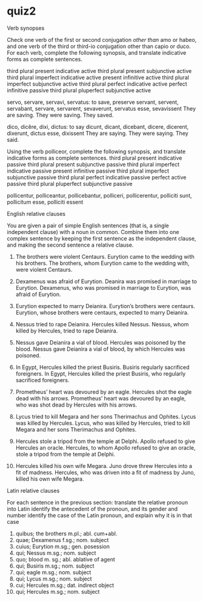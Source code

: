 # quiz2 

Verb synopses

Check one verb of the first or second conjugation *other than* amo or habeo, and one verb of the third or third-io conjugation other than capio or duco. For each verb, complete the following synopsis, and translate indicative forms as complete sentences.

third plural present indicative active
third plural present subjunctive active
third plural imperfect indicative active
present infinitive active
third plural imperfect subjunctive active
third plural perfect indicative active
perfect infinitive passive
third plural pluperfect subjunctive active

servo, servare, servavi, servatus: to save, preserve
servant, servent, servabant, servare, servarent, sevaverunt, servatus esse, sevavissent
They are saving. They were saving. They saved.

dico, dicĕre, dixi, dictus: to say
dicunt, dicant, dicebant, dicere, dicerent, dixerunt, dictus esse, dixissent
They are saying. They were saying. They said.

Using the verb polliceor, complete the following synopsis, and translate indicative forms as complete sentences.
third plural present indicative passive
third plural present subjunctive passive
third plural imperfect indicative passive
present infinitive passive
third plural imperfect subjunctive passive
third plural perfect indicative passive
perfect active passive
third plural pluperfect subjunctive passive

pollicentur, polliceantur, pollicebantur, polliceri, pollicerentur, polliciti sunt, pollicitum esse, polliciti essent



English relative clauses

You are given a pair of simple English sentences (that is, a single independent clause) with a noun in common. Combine them into one complex sentence by keeping the first sentence as the independent clause, and making the second sentence a relative clause.

1. The brothers were violent Centaurs. Eurytion came to the wedding with his brothers.
The brothers, whom Eurytion came to the wedding with, were violent Centaurs.

2. Dexamenus was afraid of Eurytion. Deanira was promised in marriage to Eurytion.
Dexamenus, who was promised in marriage to Eurytion, was afraid of Eurytion.

3. Eurytion expected to marry Deianira. Eurytion’s brothers were centaurs.
Eurytion, whose brothers were centaurs, expected to marry Deianira.

4. Nessus tried to rape Deianira. Hercules killed Nessus.
Nessus, whom killed by Hercules, tried to rape Deianira.

5. Nessus gave Deianira a vial of blood. Hercules was poisoned by the blood.
Nessus gave Deianira a vial of blood, by which Hercules was poisoned.

6. In Egypt, Hercules killed the priest Busiris. Busiris regularly sacrificed foreigners.
In Egypt, Hercules killed the priest Busiris, who regularly sacrificed foreigners.

7. Prometheus’ heart was devoured by an eagle. Hercules shot the eagle dead with his arrows.
Prometheus’ heart was devoured by an eagle, who was shot dead by Hercules with his arrows.

8. Lycus tried to kill Megara and her sons Therimachus and Ophites. Lycus was killed by Hercules.
Lycus, who was killed by Hercules, tried to kill Megara and her sons Therimachus and Ophites.

9. Hercules stole a tripod from the temple at Delphi. Apollo refused to give Hercules an oracle.
Hercules, to whom Apollo refused to give an oracle, stole a tripod from the temple at Delphi.

10. Hercules killed his own wife Megara. Juno drove threw Hercules into a fit of madness.
Hercules, who was driven into a fit of madness by Juno, killed his own wife Megara.



Latin relative clauses

For each sentence in the previous section:
translate the relative pronoun into Latin
identify the antecedent of the pronoun, and its gender and number
identify the case of the Latin pronoun, and explain why it is in that case

1. quibus; the brothers m.pl.; abl. cum+abl.
2. quae; Dexamenus f.sg.; nom. subject
3. cuius; Eurytion m.sg.; gen. posession
4. qui; Nessus m.sg.; nom. subject
5. quo; blood m. sg.; abl. ablative of agent
6. qui; Busiris m.sg.; nom. subject
7. qui; eagle m.sg.; nom. subject
8. qui; Lycus m.sg.; nom. subject
9. cui; Hercules m.sg.; dat. indirect object
10. qui; Hercules m.sg.; nom. subject
